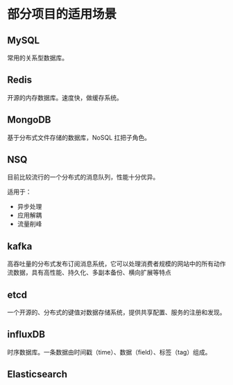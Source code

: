 # 部分项目的适用场景

## MySQL

常用的关系型数据库。

## Redis

开源的内存数据库。速度快，做缓存系统。

## MongoDB

基于分布式文件存储的数据库，NoSQL 扛把子角色。

## NSQ

目前比较流行的一个分布式的消息队列，性能十分优异。

适用于：

- 异步处理
- 应用解耦
- 流量削峰

## kafka

高吞吐量的分布式发布订阅消息系统，它可以处理消费者规模的网站中的所有动作流数据，具有高性能、持久化、多副本备份、横向扩展等特点

## etcd

一个开源的、分布式的键值对数据存储系统，提供共享配置、服务的注册和发现。

## influxDB

时序数据库。一条数据由时间戳（time）、数据（field）、标签（tag）组成。

## Elasticsearch

